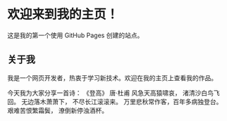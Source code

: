 
# 欢迎来到我的主页！

这是我的第一个使用 GitHub Pages 创建的站点。

## 关于我

我是一个网页开发者，热衷于学习新技术。欢迎在我的主页上查看我的作品。

今天我为大家分享一首诗：
《登高》
唐·杜甫
风急天高猿啸哀， 渚清沙白鸟飞回。
无边落木萧萧下， 不尽长江滚滚来。
万里悲秋常作客，百年多病独登台。
艰难苦恨繁霜鬓， 潦倒新停浊酒杯。
